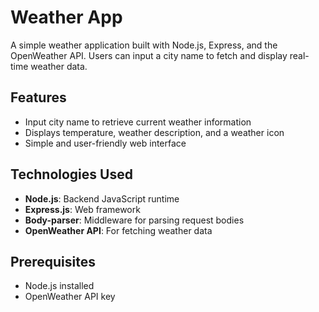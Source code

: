 # Weather App

A simple weather application built with Node.js, Express, and the OpenWeather API. Users can input a city name to fetch and display real-time weather data.

## Features
- Input city name to retrieve current weather information
- Displays temperature, weather description, and a weather icon
- Simple and user-friendly web interface

## Technologies Used
- **Node.js**: Backend JavaScript runtime
- **Express.js**: Web framework
- **Body-parser**: Middleware for parsing request bodies
- **OpenWeather API**: For fetching weather data

## Prerequisites
- Node.js installed
- OpenWeather API key


